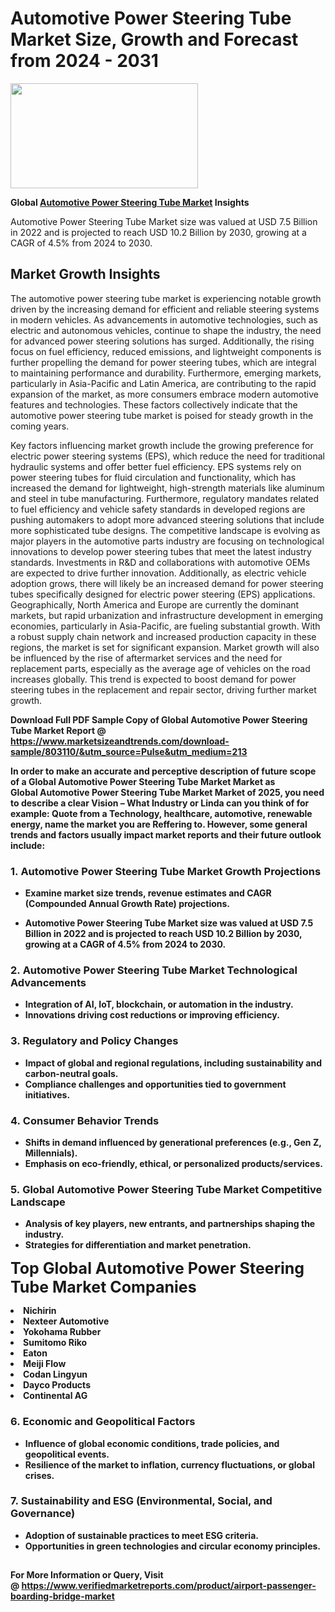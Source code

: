 <H1>Automotive Power Steering Tube Market Size, Growth and Forecast from 2024 - 2031</H1><img class="aligncenter size-medium wp-image-584254" src="https://thirdeyenews.in/wp-content/uploads/2024/09/Global-Market-Research-300x168.jpeg" alt="" width="300" height="168" /><p><strong>Global&nbsp;<a href="https://www.marketsizeandtrends.com/download-sample/803110/&amp;utm_source=Pulse&amp;utm_medium=213">Automotive Power Steering Tube Market</a> Insights</strong></p><p>Automotive Power Steering Tube Market size was valued at USD 7.5 Billion in 2022 and is projected to reach USD 10.2 Billion by 2030, growing at a CAGR of 4.5% from 2024 to 2030.</p><p><h2>Market Growth Insights</h2> <p>The automotive power steering tube market is experiencing notable growth driven by the increasing demand for efficient and reliable steering systems in modern vehicles. As advancements in automotive technologies, such as electric and autonomous vehicles, continue to shape the industry, the need for advanced power steering solutions has surged. Additionally, the rising focus on fuel efficiency, reduced emissions, and lightweight components is further propelling the demand for power steering tubes, which are integral to maintaining performance and durability. Furthermore, emerging markets, particularly in Asia-Pacific and Latin America, are contributing to the rapid expansion of the market, as more consumers embrace modern automotive features and technologies. These factors collectively indicate that the automotive power steering tube market is poised for steady growth in the coming years.</p> <p><strong></strong></p> <p>Key factors influencing market growth include the growing preference for electric power steering systems (EPS), which reduce the need for traditional hydraulic systems and offer better fuel efficiency. EPS systems rely on power steering tubes for fluid circulation and functionality, which has increased the demand for lightweight, high-strength materials like aluminum and steel in tube manufacturing. Furthermore, regulatory mandates related to fuel efficiency and vehicle safety standards in developed regions are pushing automakers to adopt more advanced steering solutions that include more sophisticated tube designs. The competitive landscape is evolving as major players in the automotive parts industry are focusing on technological innovations to develop power steering tubes that meet the latest industry standards. Investments in R&D and collaborations with automotive OEMs are expected to drive further innovation. Additionally, as electric vehicle adoption grows, there will likely be an increased demand for power steering tubes specifically designed for electric power steering (EPS) applications. Geographically, North America and Europe are currently the dominant markets, but rapid urbanization and infrastructure development in emerging economies, particularly in Asia-Pacific, are fueling substantial growth. With a robust supply chain network and increased production capacity in these regions, the market is set for significant expansion. Market growth will also be influenced by the rise of aftermarket services and the need for replacement parts, especially as the average age of vehicles on the road increases globally. This trend is expected to boost demand for power steering tubes in the replacement and repair sector, driving further market growth.</p> <p><strong></p><p><span class=""><strong>Download Full PDF Sample Copy of Global Automotive Power Steering Tube Market Report</strong> @ <a href="https://www.marketsizeandtrends.com/download-sample/803110/&amp;utm_source=Pulse&amp;utm_medium=213" target="_blank">https://www.marketsizeandtrends.com/download-sample/803110/&amp;utm_source=Pulse&amp;utm_medium=213</a></span></p><p>In order to make an accurate and perceptive description of future scope of a Global&nbsp;Automotive Power Steering Tube Market Market as Global&nbsp;Automotive Power Steering Tube Market Market of 2025, you need to describe a clear Vision &ndash; What Industry or Linda can you think of for example: Quote from a Technology, healthcare, automotive, renewable energy, name the market you are Reffering to. However, some general trends and factors usually impact market reports and their future outlook include:</p><h3>1.&nbsp;<strong>Automotive Power Steering Tube Market Growth Projections</strong></h3><ul><li>Examine market size trends, revenue estimates and CAGR (Compounded Annual Growth Rate) projections.</li><li><p>Automotive Power Steering Tube Market size was valued at USD 7.5 Billion in 2022 and is projected to reach USD 10.2 Billion by 2030, growing at a CAGR of 4.5% from 2024 to 2030.</p></li></ul><h3>2.&nbsp;<strong>Automotive Power Steering Tube Market Technological Advancements</strong></h3><ul><li>Integration of AI, IoT, blockchain, or automation in the industry.</li><li>Innovations driving cost reductions or improving efficiency.</li></ul><h3>3.&nbsp;<strong>Regulatory and Policy Changes</strong></h3><ul><li>Impact of global and regional regulations, including sustainability and carbon-neutral goals.</li><li>Compliance challenges and opportunities tied to government initiatives.</li></ul><h3>4.&nbsp;<strong>Consumer Behavior Trends</strong></h3><ul><li>Shifts in demand influenced by generational preferences (e.g., Gen Z, Millennials).</li><li>Emphasis on eco-friendly, ethical, or personalized products/services.</li></ul><h3>5.&nbsp;<strong>Global Automotive Power Steering Tube Market Competitive Landscape</strong></h3><ul><li>Analysis of key players, new entrants, and partnerships shaping the industry.</li><li>Strategies for differentiation and market penetration.</li></ul><p data-pm-slice="1 1 []"><span style="color: inherit; font-family: inherit; font-size: 25px;">Top Global Automotive Power Steering Tube Market Companies</span></p><div class="" data-test-id=""><p><li>Nichirin</li><li> Nexteer Automotive</li><li> Yokohama Rubber</li><li> Sumitomo Riko</li><li> Eaton</li><li> Meiji Flow</li><li> Codan Lingyun</li><li> Dayco Products</li><li> Continental AG</li></p></div><h3>6.&nbsp;<strong>Economic and Geopolitical Factors</strong></h3><ul><li>Influence of global economic conditions, trade policies, and geopolitical events.</li><li>Resilience of the market to inflation, currency fluctuations, or global crises.</li></ul><h3>7.&nbsp;<strong>Sustainability and ESG (Environmental, Social, and Governance)</strong></h3><ul><li>Adoption of sustainable practices to meet ESG criteria.</li><li>Opportunities in green technologies and circular economy principles.</li></ul><h2><strong style="font-size: 14px;">For More Information or Query, Visit @&nbsp;</strong><a style="background-color: #ffffff; font-size: 14px;" href="https://www.marketsizeandtrends.com/report/automotive-power-steering-tube-market/" target="_blank">https://www.verifiedmarketreports.com/product/airport-passenger-boarding-bridge-market</a></h2>
